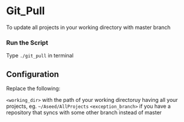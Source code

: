 # Git_Pull
To update all projects in your working directory with master branch

### Run the Script 
Type `./git_pull` in terminal

## Configuration
Replace the following:

`<working_dir>` with the path of your working directoruy having all your projects, eg. `~/Aseed/AllProjects`
`<exception_branch>` if you have a repository that syncs with some other branch instead of master
